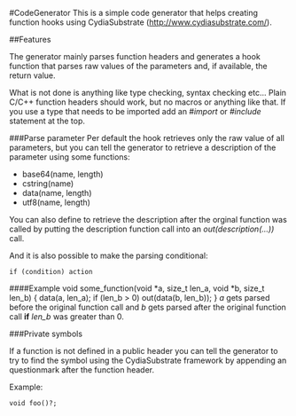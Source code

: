 #CodeGenerator
This is a simple code generator that helps creating function hooks using CydiaSubstrate (http://www.cydiasubstrate.com/).

##Features

The generator mainly parses function headers and generates a hook function that parses raw values of the parameters and, if available, the return value.

What is not done is anything like type checking, syntax checking etc... Plain C/C++ function headers should work, but no macros or anything like that. If you use a type that needs to be imported add an *#import* or *#include* statement at the top.

###Parse parameter
Per default the hook retrieves only the raw value of all parameters, but you can tell the generator to retrieve a description of the parameter using some functions:
* base64(name, length)
* cstring(name)
* data(name, length)
* utf8(name, length)

You can also define to retrieve the description after the orginal function was called by putting the description function call into an *out(description(...))* call.

And it is also possible to make the parsing conditional:

    if (condition) action

####Example
    void some_function(void *a, size_t len_a, void *b, size_t len_b)
    {
      data(a, len_a);
      if (len_b > 0) out(data(b, len_b));
    }
*a* gets parsed before the original function call and *b* gets parsed after the original function call **if** *len_b* was greater than 0.

###Private symbols

If a function is not defined in a public header you can tell the generator to try to find the symbol using the CydiaSubstrate framework by appending an questionmark after the function header.

Example:

    void foo()?;
